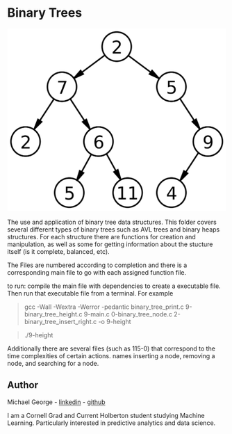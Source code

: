 # Binary Trees
![A basic Binary Tree](./Binary_tree.png)

The use and application of binary tree data structures.
This folder covers several different types of binary trees such as AVL trees 
and binary heaps structures. For each structure there are functions for creation and 
manipulation, as well as some for getting information about the stucture itself 
(is it complete, balanced, etc).

The Files are numbered according to completion and there is a corresponding main file to go with each assigned function file.

to run: compile the main file with dependencies to create a executable file. 
Then run that executable file from a terminal. For example
> gcc -Wall -Wextra -Werror -pedantic binary_tree_print.c 9-binary_tree_height.c 9-main.c 0-binary_tree_node.c 2-binary_tree_insert_right.c -o 9-height

> ./9-height

Additionally there are several files (such as 115-0) that correspond to the time complexities of 
certain actions. names inserting a node, removing a node, and searching for a node.

## Author
Michael George - [linkedin](https://www.linkedin.com/in/mageorge/) - [github](https://github.com/mag389)

I am a Cornell Grad and Current Holberton student studying Machine Learning. Particularly interested in predictive analytics and data science.



